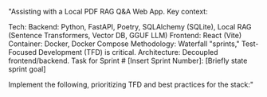 "Assisting with a Local PDF RAG Q&A Web App. Key context:

Tech:
Backend: Python, FastAPI, Poetry, SQLAlchemy (SQLite), Local RAG (Sentence Transformers, Vector DB, GGUF LLM)
Frontend: React (Vite)
Container: Docker, Docker Compose
Methodology: Waterfall "sprints," Test-Focused Development (TFD) is critical.
Architecture: Decoupled frontend/backend.
Task for Sprint # [Insert Sprint Number]: [Briefly state sprint goal]

Implement the following, prioritizing TFD and best practices for the stack:"